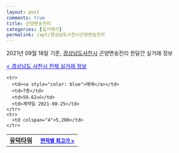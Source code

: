 ```yaml
---
layout: post
comments: true
title: 곤양면송전리
categories: [실거래가]
permalink: /apt/경상남도사천시곤양면송전리
---
```


2021년 09월 18일 기준, <a href="/apt/경상남도사천시">경상남도사천시</a> 곤양면송전리 한달간 실거래 정보

<a style="color: blue;" href="/apt/경상남도사천시">< 경상남도 사천시 전체 실거래 정보</a>
<!---- start ---->
<table>
  <tr>
    <td colspan="4" style="font-weight: bold;"><a href="/apt/경상남도사천시곤양면송전리유덕타워">유덕타워</a> &nbsp;&nbsp;&nbsp; <a style="color: blue; font-size: smaller;" href="/apt/경상남도사천시곤양면송전리유덕타워">면적별 최고가 ></a></td>
  </tr>
    
    <tr>
      <td><a style="color: blue">매매</a></td>
      <td>7층</td>
      <td>59.62㎡</td>
      <td>계약일 2021-08-25</td>
    </tr>
    <tr>
      <td colspan="4">5,200</td>
    </tr>
      
</table>
<!---- end ---->
    